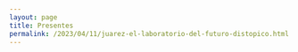 ```yaml
---
layout: page
title: Presentes
permalink: /2023/04/11/juarez-el-laboratorio-del-futuro-distopico.html
---
```

